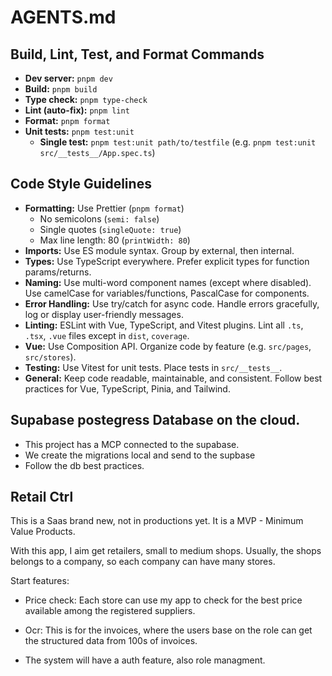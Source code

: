 # AGENTS.md

## Build, Lint, Test, and Format Commands

- **Dev server:** `pnpm dev`
- **Build:** `pnpm build`
- **Type check:** `pnpm type-check`
- **Lint (auto-fix):** `pnpm lint`
- **Format:** `pnpm format`
- **Unit tests:** `pnpm test:unit`
  - **Single test:** `pnpm test:unit path/to/testfile` (e.g. `pnpm test:unit src/__tests__/App.spec.ts`)

## Code Style Guidelines

- **Formatting:** Use Prettier (`pnpm format`)
  - No semicolons (`semi: false`)
  - Single quotes (`singleQuote: true`)
  - Max line length: 80 (`printWidth: 80`)
- **Imports:** Use ES module syntax. Group by external, then internal.
- **Types:** Use TypeScript everywhere. Prefer explicit types for function params/returns.
- **Naming:** Use multi-word component names (except where disabled). Use camelCase for variables/functions, PascalCase for components.
- **Error Handling:** Use try/catch for async code. Handle errors gracefully, log or display user-friendly messages.
- **Linting:** ESLint with Vue, TypeScript, and Vitest plugins. Lint all `.ts`, `.tsx`, `.vue` files except in `dist`, `coverage`.
- **Vue:** Use Composition API. Organize code by feature (e.g. `src/pages`, `src/stores`).
- **Testing:** Use Vitest for unit tests. Place tests in `src/__tests__`.
- **General:** Keep code readable, maintainable, and consistent. Follow best practices for Vue, TypeScript, Pinia, and Tailwind.

## Supabase postegress Database on the cloud.

- This project has a MCP connected to the supabase.
- We create the migrations local and send to the supbase
- Follow the db best practices.

## Retail Ctrl

This is a Saas brand new, not in productions yet. It is a MVP - Minimum Value Products.

With this app, I aim get retailers, small to medium shops. Usually, the shops belongs to a company, so each company can have many stores.

Start features:

- Price check: Each store can use my app to check for the best price available among the registered suppliers.

- Ocr: This is for the invoices, where the users base on the role can get the structured data from 100s of invoices.

- The system will have a auth feature, also role managment.
